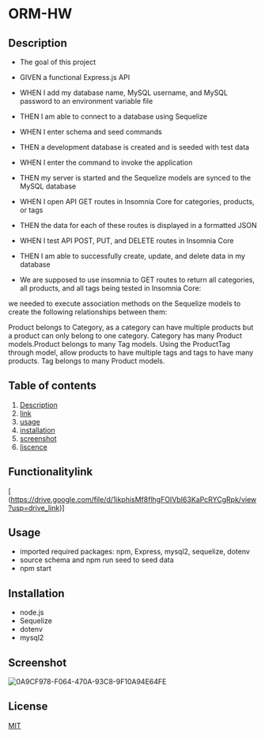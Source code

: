# ORM-HW


## Description

- The goal of this project
- GIVEN a functional Express.js API
- WHEN I add my database name, MySQL username, and MySQL password to an environment variable file
- THEN I am able to connect to a database using Sequelize
- WHEN I enter schema and seed commands
- THEN a development database is created and is seeded with test data
- WHEN I enter the command to invoke the application
- THEN my server is started and the Sequelize models are synced to the MySQL database
- WHEN I open API GET routes in Insomnia Core for categories, products, or tags
- THEN the data for each of these routes is displayed in a formatted JSON
- WHEN I test API POST, PUT, and DELETE routes in Insomnia Core
- THEN I am able to successfully create, update, and delete data in my database

- We are supposed to use insomnia to GET routes to return all categories, all products, and all tags being tested in Insomnia Core:


we needed to execute association methods on the Sequelize models to create the following relationships between them:

Product belongs to Category, as a category can have multiple products but a product can only belong to one category.
Category has many Product models.Product belongs to many Tag models. Using the ProductTag through model, allow products to have multiple tags and tags to have many products. Tag belongs to many Product models.


  ## Table of contents

1. [ Description ](#Description)
2. [ link ](#Functionalitylink)
3. [ usage ](#Usage)
4. [ installation ](#Installation)
5. [ screenshot ](#Screenshot)
6. [ liscence ](#License)

## Functionalitylink

[
(https://drive.google.com/file/d/1ikphisMf8flhgFOIVbI63KaPcRYCgRpk/view?usp=drive_link)]


## Usage
 - imported required packages: npm, Express, mysql2, sequelize, dotenv
 - source schema and npm run seed to seed data
 - npm start

## Installation 
- node.js
- Sequelize
- dotenv
- mysql2
  

## Screenshot 

![0A9CF978-F064-470A-93C8-9F10A94E64FE](https://github.com/elixit/orm-hw/assets/63372291/69ff90b8-1ca0-4a61-a224-895cef31eaf1)



## License

[MIT](https://choosealicense.com/licenses/mit/)

